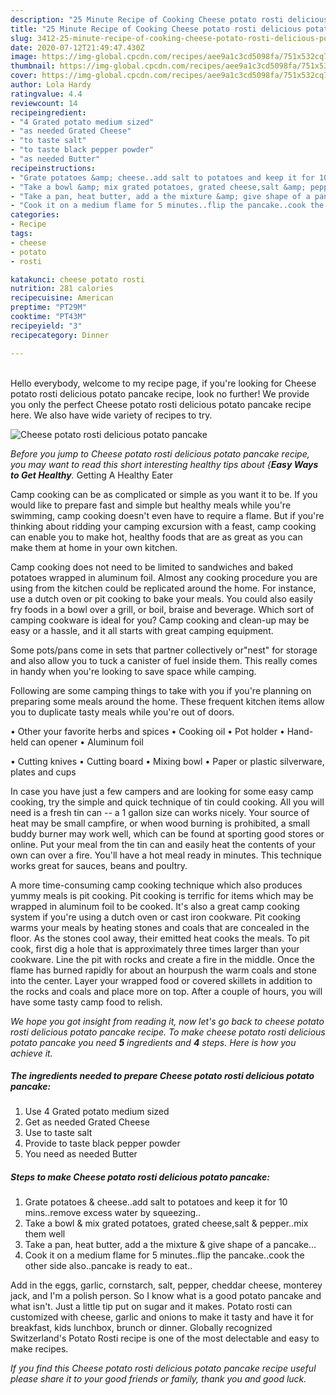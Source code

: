 ```yaml
---
description: "25 Minute Recipe of Cooking Cheese potato rosti delicious potato pancake"
title: "25 Minute Recipe of Cooking Cheese potato rosti delicious potato pancake"
slug: 3412-25-minute-recipe-of-cooking-cheese-potato-rosti-delicious-potato-pancake
date: 2020-07-12T21:49:47.430Z
image: https://img-global.cpcdn.com/recipes/aee9a1c3cd5098fa/751x532cq70/cheese-potato-rosti-delicious-potato-pancake-recipe-main-photo.jpg
thumbnail: https://img-global.cpcdn.com/recipes/aee9a1c3cd5098fa/751x532cq70/cheese-potato-rosti-delicious-potato-pancake-recipe-main-photo.jpg
cover: https://img-global.cpcdn.com/recipes/aee9a1c3cd5098fa/751x532cq70/cheese-potato-rosti-delicious-potato-pancake-recipe-main-photo.jpg
author: Lola Hardy
ratingvalue: 4.4
reviewcount: 14
recipeingredient:
- "4 Grated potato medium sized"
- "as needed Grated Cheese"
- "to taste salt"
- "to taste black pepper powder"
- "as needed Butter"
recipeinstructions:
- "Grate potatoes &amp; cheese..add salt to potatoes and keep it for 10 mins..remove excess water by squeezing.."
- "Take a bowl &amp; mix grated potatoes, grated cheese,salt &amp; pepper..mix them well"
- "Take a pan, heat butter, add a the mixture &amp; give shape of a pancake..."
- "Cook it on a medium flame for 5 minutes..flip the pancake..cook the other side also..pancake is ready to eat.."
categories:
- Recipe
tags:
- cheese
- potato
- rosti

katakunci: cheese potato rosti 
nutrition: 281 calories
recipecuisine: American
preptime: "PT29M"
cooktime: "PT43M"
recipeyield: "3"
recipecategory: Dinner

---
```

<br>
Hello everybody, welcome to my recipe page, if you're looking for Cheese potato rosti delicious potato pancake recipe, look no further! We provide you only the perfect Cheese potato rosti delicious potato pancake recipe here. We also have wide variety of recipes to try.
<br>


![Cheese potato rosti delicious potato pancake](https://img-global.cpcdn.com/recipes/aee9a1c3cd5098fa/751x532cq70/cheese-potato-rosti-delicious-potato-pancake-recipe-main-photo.jpg)

<i>Before you jump to Cheese potato rosti delicious potato pancake recipe, you may want to read this short interesting healthy tips about {<strong>Easy Ways to Get Healthy</strong>.</i>
Getting A Healthy Eater

    
Camp cooking can be as complicated or simple as you want it to be. If you would like to prepare fast and simple but healthy meals while you're swimming, camp cooking doesn't even have to require a flame. But if you're thinking about ridding your camping excursion with a feast, camp cooking can enable you to make hot, healthy foods that are as great as you can make them at home in your own kitchen.

Camp cooking does not need to be limited to sandwiches and baked potatoes wrapped in aluminum foil.  Almost any cooking procedure you are using from the kitchen could be replicated around the home. For instance, use a dutch oven or pit cooking to bake your meals. You could also easily fry foods in a bowl over a grill, or boil, braise and beverage. Which sort of camping cookware is ideal for you? Camp cooking and clean-up may be easy or a hassle, and it all starts with great camping equipment.

Some pots/pans come in sets that partner collectively or"nest" for storage and also allow you to tuck a canister of fuel inside them. This really comes in handy when you're looking to save space while camping.

Following are some camping things to take with you if you're planning on preparing some meals around the home. These frequent kitchen items allow you to duplicate tasty meals while you're out of doors.


• Other your favorite herbs and spices
• Cooking oil
• Pot holder
• Hand-held can opener
• Aluminum foil

• Cutting knives
• Cutting board
• Mixing bowl
• Paper or plastic silverware, plates and cups

In case you have just a few campers and are looking for some easy camp cooking, try the simple and quick technique of tin could cooking. All you will need is a fresh tin can -- a 1 gallon size can works nicely. Your source of heat may be small campfire, or when wood burning is prohibited, a small buddy burner may work well, which can be found at sporting good stores or online. Put your meal from the tin can and easily heat the contents of your own can over a fire. You'll have a hot meal ready in minutes.  This technique works great for sauces, beans and poultry.

A more time-consuming camp cooking technique which also produces yummy meals is pit cooking. Pit cooking is terrific for items which may be wrapped in aluminum foil to be cooked.  It's also a great camp cooking system if you're using a dutch oven or cast iron cookware. Pit cooking warms your meals by heating stones and coals that are concealed in the floor. As the stones cool away, their emitted heat cooks the meals. To pit cook, first dig a hole that is approximately three times larger than your cookware. Line the pit with rocks and create a fire in the middle. Once the flame has burned rapidly for about an hourpush the warm coals and stone into the center. Layer your wrapped food or covered skillets in addition to the rocks and coals and place more on top. After a couple of hours, you will have some tasty camp food to relish.


<i>We hope you got insight from reading it, now let's go back to cheese potato rosti delicious potato pancake recipe. To make cheese potato rosti delicious potato pancake you need <strong>5</strong> ingredients and <strong>4</strong> steps. Here is how you achieve it.
</i>

##### The ingredients needed to prepare Cheese potato rosti delicious potato pancake:

1. Use 4 Grated potato medium sized
1. Get as needed Grated Cheese
1. Use to taste salt
1. Provide to taste black pepper powder
1. You need as needed Butter


##### Steps to make Cheese potato rosti delicious potato pancake:

1. Grate potatoes &amp; cheese..add salt to potatoes and keep it for 10 mins..remove excess water by squeezing..
1. Take a bowl &amp; mix grated potatoes, grated cheese,salt &amp; pepper..mix them well
1. Take a pan, heat butter, add a the mixture &amp; give shape of a pancake...
1. Cook it on a medium flame for 5 minutes..flip the pancake..cook the other side also..pancake is ready to eat..


Add in the eggs, garlic, cornstarch, salt, pepper, cheddar cheese, monterey jack, and I&#39;m a polish person. So I know what is a good potato pancake and what isn&#39;t. Just a little tip put on sugar and it makes. Potato rosti can customized with cheese, garlic and onions to make it tasty and have it for breakfast, kids lunchbox, brunch or dinner. Globally recognized Switzerland&#39;s Potato Rosti recipe is one of the most delectable and easy to make recipes. 

<i>If you find this Cheese potato rosti delicious potato pancake recipe useful please share it to your good friends or family, thank you and good luck.</i>
